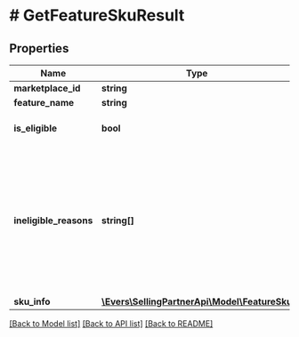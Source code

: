 # # GetFeatureSkuResult

## Properties

Name | Type | Description | Notes
------------ | ------------- | ------------- | -------------
**marketplace_id** | **string** | The requested marketplace. |
**feature_name** | **string** | The name of the feature. |
**is_eligible** | **bool** | When true, the seller SKU is eligible for the requested feature. |
**ineligible_reasons** | **string[]** | A list of one or more reasons that the seller SKU is ineligibile for the feature.  Possible values: * MERCHANT_NOT_ENROLLED - The merchant isn&#39;t enrolled for the feature. * SKU_NOT_ELIGIBLE - The SKU doesn&#39;t reside in a warehouse that supports the feature. * INVALID_SKU - There is an issue with the SKU provided. | [optional]
**sku_info** | [**\Evers\SellingPartnerApi\Model\FeatureSku**](FeatureSku.md) |  | [optional]

[[Back to Model list]](../../README.md#models) [[Back to API list]](../../README.md#endpoints) [[Back to README]](../../README.md)
